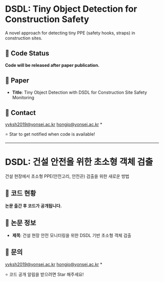# DSDL: Tiny Object Detection for Construction Safety

A novel approach for detecting tiny PPE (safety hooks, straps) in construction sites.

## 🚧 Code Status
**Code will be released after paper publication.**

## 📄 Paper
- **Title**: Tiny Object Detection with DSDL for Construction Site Safety Monitoring

## 📧 Contact
yyksh2019@yonsei.ac.kr
hongjo@yonsei.ac.kr *

⭐ Star to get notified when code is available!

---


# DSDL: 건설 안전을 위한 초소형 객체 검출

건설 현장에서 초소형 PPE(안전고리, 안전끈) 검출을 위한 새로운 방법

## 🚧 코드 현황
**논문 출간 후 코드가 공개됩니다.**

## 📄 논문 정보
- **제목**: 건설 현장 안전 모니터링을 위한 DSDL 기반 초소형 객체 검출

## 📧 문의
yyksh2019@yonsei.ac.kr
hongjo@yonsei.ac.kr *

⭐ 코드 공개 알림을 받으려면 Star 해주세요!

